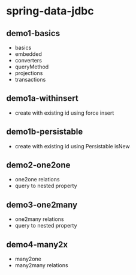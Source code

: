 # spring-data-jdbc


## demo1-basics

* basics
* embedded
* converters
* queryMethod
* projections
* transactions

## demo1a-withinsert

* create with existing id using force insert

## demo1b-persistable

* create with existing id using Persistable isNew

## demo2-one2one

* one2one relations
* query to nested property

## demo3-one2many

* one2many relations
* query to nested property

## demo4-many2x

* many2one
* many2many relations
